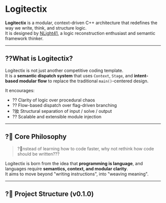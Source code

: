 # Logitectix

**Logitectix** is a modular, context-driven C++ architecture that redefines the way we write, think, and structure logic.  
It is designed by [NLight41](https://github.com/NLight41), a logic reconstruction enthusiast and semantic framework thinker.

---

## ??What is Logitectix?  

Logitectix is not just another competitive coding template.    
It is a **semantic dispatch system** that uses `Context`, `Stage`, and **intent-based modular flow** to replace the traditional `main()`-centered design.  

It encourages:  
- ?? Clarity of logic over procedural chaos  
- ?? Flow-based dispatch over flag-driven branching   
- ?妝 Structural separation of input / solve / output   
- ?? Scalable and extensible module injection  

---

## ? Core Philosophy  

> ?nstead of learning how to code faster, why not rethink how code should be written???  

Logitectix is born from the idea that **programming is language**, and languages require **semantics, context, and modular clarity**.    
It aims to move beyond "writing instructions", into "weaving meaning".  

---

## ? Project Structure (v0.1.0)

